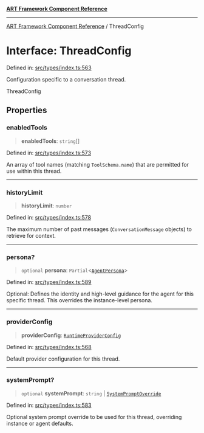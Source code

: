 [**ART Framework Component Reference**](../README.md)

***

[ART Framework Component Reference](../README.md) / ThreadConfig

# Interface: ThreadConfig

Defined in: [src/types/index.ts:563](https://github.com/hashangit/ART/blob/389c66e54bc50d9dde33052d28a5a19571a13dbf/src/types/index.ts#L563)

Configuration specific to a conversation thread.

 ThreadConfig

## Properties

### enabledTools

> **enabledTools**: `string`[]

Defined in: [src/types/index.ts:573](https://github.com/hashangit/ART/blob/389c66e54bc50d9dde33052d28a5a19571a13dbf/src/types/index.ts#L573)

An array of tool names (matching `ToolSchema.name`) that are permitted for use within this thread.

***

### historyLimit

> **historyLimit**: `number`

Defined in: [src/types/index.ts:578](https://github.com/hashangit/ART/blob/389c66e54bc50d9dde33052d28a5a19571a13dbf/src/types/index.ts#L578)

The maximum number of past messages (`ConversationMessage` objects) to retrieve for context.

***

### persona?

> `optional` **persona**: `Partial`\<[`AgentPersona`](AgentPersona.md)\>

Defined in: [src/types/index.ts:589](https://github.com/hashangit/ART/blob/389c66e54bc50d9dde33052d28a5a19571a13dbf/src/types/index.ts#L589)

Optional: Defines the identity and high-level guidance for the agent for this specific thread.
This overrides the instance-level persona.

***

### providerConfig

> **providerConfig**: [`RuntimeProviderConfig`](RuntimeProviderConfig.md)

Defined in: [src/types/index.ts:568](https://github.com/hashangit/ART/blob/389c66e54bc50d9dde33052d28a5a19571a13dbf/src/types/index.ts#L568)

Default provider configuration for this thread.

***

### systemPrompt?

> `optional` **systemPrompt**: `string` \| [`SystemPromptOverride`](SystemPromptOverride.md)

Defined in: [src/types/index.ts:583](https://github.com/hashangit/ART/blob/389c66e54bc50d9dde33052d28a5a19571a13dbf/src/types/index.ts#L583)

Optional system prompt override to be used for this thread, overriding instance or agent defaults.
